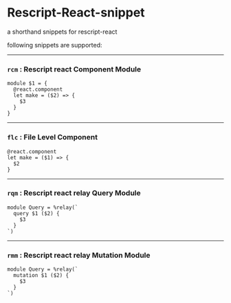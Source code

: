 # Rescript-React-snippet
a shorthand snippets for rescript-react

following snippets are supported: 

---

### `rcm` : Rescript react Component Module

```rescript
module $1 = {
  @react.component
  let make = ($2) => {
    $3
  }
} 
```

---

### `flc` : File Level Component 

```rescript
@react.component
let make = ($1) => {
  $2
}
```

---

### `rqm` : Rescript react relay Query Module

```rescript
module Query = %relay(`
  query $1 ($2) {
    $3
  }
`)
```

---

### `rmm` : Rescript react relay Mutation Module

```rescript
module Query = %relay(`
  mutation $1 ($2) {
    $3
  }
`)
```